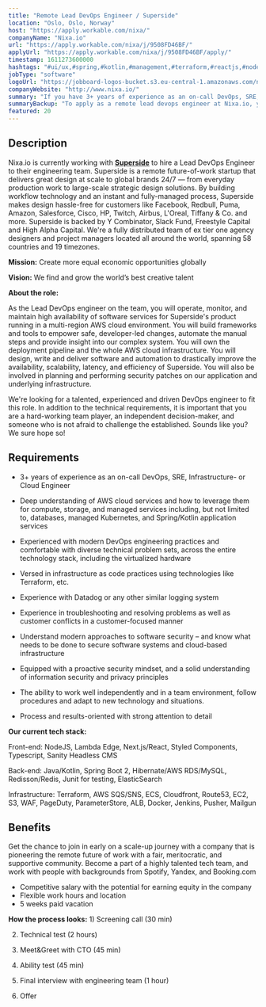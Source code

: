 ```yaml
---
title: "Remote Lead DevOps Engineer / Superside"
location: "Oslo, Oslo, Norway"
host: "https://apply.workable.com/nixa/"
companyName: "Nixa.io"
url: "https://apply.workable.com/nixa/j/9508FD46BF/"
applyUrl: "https://apply.workable.com/nixa/j/9508FD46BF/apply/"
timestamp: 1611273600000
hashtags: "#ui/ux,#spring,#kotlin,#management,#terraform,#reactjs,#nodejs,#java,#typescript,#kubernetes"
jobType: "software"
logoUrl: "https://jobboard-logos-bucket.s3.eu-central-1.amazonaws.com/nixa-io"
companyWebsite: "http://www.nixa.io/"
summary: "If you have 3+ years of experience as an on-call DevOps, SRE, Infrastructure- or Cloud Engineer, Nixa.io is looking for someone with your skillset."
summaryBackup: "To apply as a remote lead devops engineer at Nixa.io, you preferably need to have some knowledge of: #ui/ux, #spring, #kotlin."
featured: 20
---
```


## Description

Nixa.io is currently working with [**Superside**](https://www.superside.com/) to hire a Lead DevOps Engineer to their engineering team. Superside is a remote future-of-work startup that delivers great design at scale to global brands 24/7 — from everyday production work to large-scale strategic design solutions. By building workflow technology and an instant and fully-managed process, Superside makes design hassle-free for customers like Facebook, Redbull, Puma, Amazon, Salesforce, Cisco, HP, Twitch, Airbus, L'Oreal, Tiffany & Co. and more. Superside is backed by Y Combinator, Slack Fund, Freestyle Capital and High Alpha Capital. We're a fully distributed team of ex tier one agency designers and project managers located all around the world, spanning 58 countries and 19 timezones.

**Mission:** Create more equal economic opportunities globally

**Vision:** We find and grow the world’s best creative talent

**About the role:**

As the Lead DevOps engineer on the team, you will operate, monitor, and maintain high availability of software services for Superside's product running in a multi-region AWS cloud environment. You will build frameworks and tools to empower safe, developer-led changes, automate the manual steps and provide insight into our complex system. You will own the deployment pipeline and the whole AWS cloud infrastructure. You will design, write and deliver software and automation to drastically improve the availability, scalability, latency, and efficiency of Superside. You will also be involved in planning and performing security patches on our application and underlying infrastructure.

We're looking for a talented, experienced and driven DevOps engineer to fit this role. In addition to the technical requirements, it is important that you are a hard-working team player, an independent decision-maker, and someone who is not afraid to challenge the established. Sounds like you? We sure hope so!

## Requirements

*   3+ years of experience as an on-call DevOps, SRE, Infrastructure- or Cloud Engineer
*   Deep understanding of AWS cloud services and how to leverage them for compute, storage, and managed services including, but not limited to, databases, managed Kubernetes, and Spring/Kotlin application services
*   Experienced with modern DevOps engineering practices and comfortable with diverse technical problem sets, across the entire technology stack, including the virtualized hardware
*   Versed in infrastructure as code practices using technologies like Terraform, etc.
*   Experience with Datadog or any other similar logging system
*   Experience in troubleshooting and resolving problems as well as customer conflicts in a customer-focused manner
*   Understand modern approaches to software security – and know what needs to be done to secure software systems and cloud-based infrastructure
*   Equipped with a proactive security mindset, and a solid understanding of information security and privacy principles

*   The ability to work well independently and in a team environment, follow procedures and adapt to new technology and situations.
*   Process and results-oriented with strong attention to detail

**Our current tech stack:**

Front-end: NodeJS, Lambda Edge, Next.js/React, Styled Components, Typescript, Sanity Headless CMS

Back-end: Java/Kotlin, Spring Boot 2, Hibernate/AWS RDS/MySQL, Redisson/Redis, Junit for testing, ElasticSearch

Infrastructure: Terraform, AWS SQS/SNS, ECS, Cloudfront, Route53, EC2, S3, WAF, PageDuty, ParameterStore, ALB, Docker, Jenkins, Pusher, Mailgun

## Benefits

Get the chance to join in early on a scale-up journey with a company that is pioneering the remote future of work with a fair, meritocratic, and supportive community. Become a part of a highly talented tech team, and work with people with backgrounds from Spotify, Yandex, and Booking.com

*   Competitive salary with the potential for earning equity in the company
*   Flexible work hours and location
*   5 weeks paid vacation

**How the process looks:** 1) Screening call (30 min)

2) Technical test (2 hours)

3) Meet&Greet with CTO (45 min)

4) Ability test (45 min)

5) Final interview with engineering team (1 hour)

6) Offer
